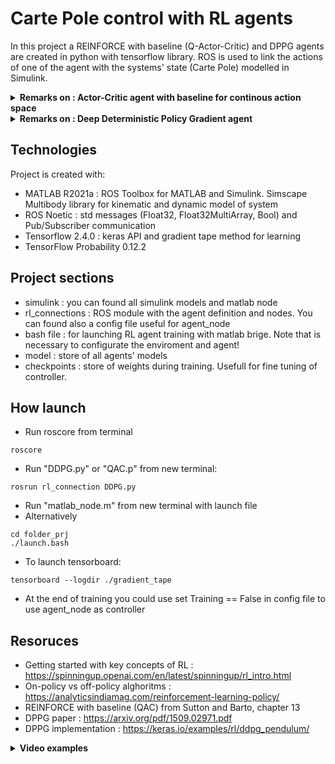 # Carte Pole control with RL agents

In this project a REINFORCE with baseline (Q-Actor-Critic) and DPPG agents are created in python with tensorflow library. ROS is used to link the actions of one of the agent with the systems' state (Carte Pole) modelled in Simulink. 

<details>
<summary><strong>Remarks on : Actor-Critic agent with baseline for continous action space</strong></summary>
  
Unlike many other RL algorithms that parameterize the value functions (Q learning, SARSA, DQN etc.) and derive the policy from the optimal value function using off-policy or on-policy methods (check in resources for details), the **Policy gradient algorithms** use a neural network or a function (to be more general) to estimate directly the policy. To do this the core idea is to maximize the V function, so for use a **gradient ascent** this function must be differentiable, this means that the policy will be a softmax, a gaussian distribution or a neural network (it depends if action space is discrete or continous). REINFORCE is a popular algortihms (check resources for more details) that use the **temporal difference error** coming from Bellamn equation to calculate the gradient:
  
  ![immagine](https://user-images.githubusercontent.com/97847032/161729301-381c7cdd-380e-44ba-b2a8-96608dc95b01.png)

Where Gt is the comulative discounted reward at each time step, The learning algortihms look like:
  
  ![immagine](https://user-images.githubusercontent.com/97847032/161730201-49d4261c-0836-4496-87c8-6d5fbd618a5b.png)

But also if the policy gradients methods could be simple to implement, the major backside is the high variance caused by the calculation of returns (or reward). A common way to reduce variance is subtract a **baseline b(s)** from the returns in the policy gradient that does not depend from the action taken from policy in this way it mustn’t introduce any bias to the policy gradient. This could be also a random number, but a great candidate to use like baseline is the the value function itself! 
  
  ![immagine](https://user-images.githubusercontent.com/97847032/161731662-5c5e3308-63fb-4ad6-a85e-b05e61c59462.png)

 
 This bring to a new kind of agent called **actor-critic**, in which the actor is the part of the agent that take the action, and the critic is the part that evaluate how the state (or the pair of (action,state)) is good. If we use as baseline the value Q(s,a) we obtain a Q-Actor-Critic agent. The goal is to minimize the TD error for the critic and use PG algorithm for the actor, like shown before. 
  
  If we are talking about Deep Reinforcement Learning, we have to train 2 differents networks:
  
  ![immagine](https://user-images.githubusercontent.com/97847032/161732104-cdcd655b-66b8-4183-b8d9-3f0071b46d50.png)
  
  Now if the action space is discrete, we could use a softmax activation function in the last layer of actor network, otherwise we have to split our actor network in 2 output with dimension equal to n (number of actions) one for predict the mean of a gaussian distribution and another to predict the ln(std) (beacuse it allow us to predict any value) and we will use these 2 parameters to sample an action according with this distribution (this for all sample in the mu-vector and ln(std)-vector output). This is the different between a **categorical policy** and **fiagonal gaussian policy** for a **stochastic policy**

</details>


<details>
<summary><strong>Remarks on : Deep Deterministic Policy Gradient agent</strong></summary>
In this case we have 4 networks:
  
* Actor network that predict direcrtly the action istead predict [mu,std] of a gaussian distribution
* Target Actor
* Q network, quite similar to baseline network in AC agent
* Target Q network
 
  The target networks are time-delayed copies of their original networks that we use to upgrade weights in quite stable way. In methods that do not use target networks, the update equations of the network are interdependent on the values calculated by the network itself, which makes it prone to divergence.
  
* DDPG is an off-policy algorithm, because is a sort of extension of Q-learning.
* DDPG can only be used for environments with continuous action spaces.
* DDPG can be thought of as being deep Q-learning for continuous action spaces.
  
 Recap the Bellman equation describing the optimal action-value function in Q-learning algorithm (like you can see is off-policy):
  
  ![immagine](https://user-images.githubusercontent.com/97847032/161815819-fda3b998-3262-4dd7-9272-a77af8217b61.png)

  If Q(s,a) function is approximated by a neural network we could use a mean-squared Bellman error (MSBE) function to train it (like for the critic of QAC) :
  
  ![immagine](https://user-images.githubusercontent.com/97847032/161816035-5129143c-64e2-4207-b802-783d59b3ba45.png)

 At this point we have to add 2 stuff respect to Q-learning:
  * A buffer to store all trajectory
  * Q(s',a') is called **target network**
  
  In DQN-based algorithms, the target network is just copied over from the main network every some-fixed-number of steps. In DDPG-style algorithms, the target network is updated once per main network update by polyak averaging. 
  
  ![immagine](https://user-images.githubusercontent.com/97847032/161816839-c2e25d02-22a1-4852-a37d-2e01bfd25e99.png)

  Policy learning in DDPG is fairly simple. We want to learn a deterministic policy which gives the action that maximizes Q(s,a). Because the action space is continuous, and we assume the Q-function is differentiable with respect to action, we can just perform gradient ascent (with respect to policy parameters only) to solve
  
![immagine](https://user-images.githubusercontent.com/97847032/161816871-630ae12e-4005-44fb-b003-342a10df0535.png)
 
 Once DDPG is a off-policy algortihms and the policy is **deterministic** (not stochastic like QAC), if the agent were to explore on-policy, in the beginning it would probably not try a wide enough variety of actions to find useful learning signals. To make DDPG policies explore better, we add white noise to their actions at training time.
  
 ![immagine](https://user-images.githubusercontent.com/97847032/161817384-95e84e9e-035b-420d-9ffc-360db622cc6b.png)

  ![immagine](https://user-images.githubusercontent.com/97847032/161817856-c267ee10-c504-48a2-9663-cb6657ca038d.png)

</details>


## Technologies
Project is created with:
* MATLAB R2021a : ROS Toolbox for MATLAB and Simulink. Simscape Multibody library for kinematic and dynamic model of system
* ROS Noetic : std messages (Float32, Float32MultiArray, Bool) and Pub/Subscriber communication
* Tensorflow 2.4.0 : keras API and gradient tape method for learning
* TensorFlow Probability 0.12.2

## Project sections
* simulink : you can found all simulink models and matlab node
* rl_connections : ROS module with the agent definition and nodes. You can found also a config file useful for agent_node
* bash file : for launching RL agent training with matlab brige. Note that is necessary to configurate the enviroment and agent!
* model : store of all agents' models
* checkpoints : store of weights during training. Usefull for fine tuning of controller.

## How launch
* Run roscore from terminal
```
roscore
```
* Run "DDPG.py" or "QAC.p" from new terminal:
```
rosrun rl_connection DDPG.py
```
* Run "matlab_node.m" from new terminal with launch file
* Alternatively
```
cd folder_prj
./launch.bash
```
* To launch tensorboard:
```
tensorboard --logdir ./gradient_tape
```
* At the end of training you could use set Training == False in config file to use agent_node as controller

## Resoruces

* Getting started with key concepts of RL : https://spinningup.openai.com/en/latest/spinningup/rl_intro.html
* On-policy vs off-policy alghoritms : https://analyticsindiamag.com/reinforcement-learning-policy/
* REINFORCE with baseline (QAC) from Sutton and Barto, chapter 13
* DPPG paper : https://arxiv.org/pdf/1509.02971.pdf 
* DPPG implementation : https://keras.io/examples/rl/ddpg_pendulum/

<details>
<summary><strong>Video examples </strong></summary>
  
https://user-images.githubusercontent.com/97847032/158992913-9c8decd3-f4b2-4580-b80f-9d37c355f094.mp4



https://user-images.githubusercontent.com/97847032/158999496-45d29e59-8d7f-4827-a172-86489c18e255.mp4

</details>




